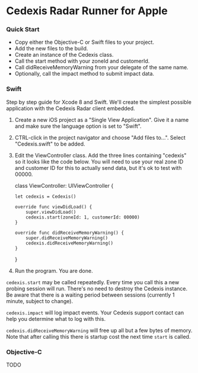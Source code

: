 # Cedexis Radar Runner for Apple

### Quick Start

 * Copy either the Objective-C or Swift files to your project.
 * Add the new files to the build.
 * Create an instance of the Cedexis class.
 * Call the start method with your zoneId and customerId.
 * Call didReceiveMemoryWarning from your delegate of the same name.
 * Optionally, call the impact method to submit impact data.

### Swift

Step by step guide for Xcode 8 and Swift. We'll create the simplest possible
application with the Cedexis Radar client embedded.

 1. Create a new iOS project as a "Single View Application". Give it a name and
    make sure the language option is set to "Swift".

 2. CTRL-click in the project navigator and choose "Add files to...". Select 
    "Cedexis.swift" to be added.
    
 3. Edit the ViewController class. Add the three lines containing "cedexis" so 
    it looks like the code below. You will need to use your real zone ID and
    customer ID for this to actually send data, but it's ok to test with 00000.
 
    class ViewController: UIViewController {

        let cedexis = Cedexis()
    
        override func viewDidLoad() {
            super.viewDidLoad()
            cedexis.start(zoneId: 1, customerId: 00000)
        }

        override func didReceiveMemoryWarning() {
            super.didReceiveMemoryWarning()
            cedexis.didReceiveMemoryWarning()
        }
    }

4. Run the program. You are done.

`cedexis.start` may be called repeatedly. Every time you call this a new probing
session will run. There's no need to destroy the Cedexis instance. Be aware that
there is a waiting period between sessions (currently 1 minute, subject to change).

`cedexis.impact` will log impact events. Your Cedexis support contact can help you
determine what to log with this.

`cedexis.didReceiveMemoryWarning` will free up all but a few bytes of memory. Note
that after calling this there is startup cost the next time `start` is called.


### Objective-C

TODO
